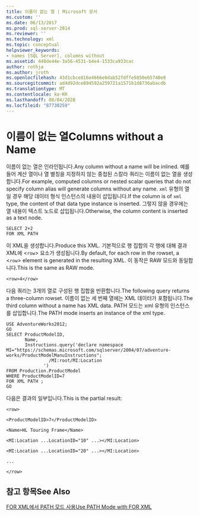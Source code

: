 ```yaml
---
title: 이름이 없는 열 | Microsoft 문서
ms.custom: ''
ms.date: 06/13/2017
ms.prod: sql-server-2014
ms.reviewer: ''
ms.technology: xml
ms.topic: conceptual
helpviewer_keywords:
- names [SQL Server], columns without
ms.assetid: 440de44e-3a56-4531-b4e4-1533ca933cac
author: rothja
ms.author: jroth
ms.openlocfilehash: 43d1cbce816e4666e6dab52fdffe5850e65740e8
ms.sourcegitcommit: ad4d92dce894592a259721a1571b1d8736abacdb
ms.translationtype: MT
ms.contentlocale: ko-KR
ms.lasthandoff: 08/04/2020
ms.locfileid: "87730259"
---
```

# <a name="columns-without-a-name"></a><span data-ttu-id="8aa0f-102">이름이 없는 열</span><span class="sxs-lookup"><span data-stu-id="8aa0f-102">Columns without a Name</span></span>
  <span data-ttu-id="8aa0f-103">이름이 없는 열은 인라인됩니다.</span><span class="sxs-lookup"><span data-stu-id="8aa0f-103">Any column without a name will be inlined.</span></span> <span data-ttu-id="8aa0f-104">예를 들어 계산 열이나 열 별칭을 지정하지 않는 중첩된 스칼라 쿼리는 이름이 없는 열을 생성합니다.</span><span class="sxs-lookup"><span data-stu-id="8aa0f-104">For example, computed columns or nested scalar queries that do not specify column alias will generate columns without any name.</span></span> <span data-ttu-id="8aa0f-105">`xml` 유형의 열일 경우 해당 데이터 형식 인스턴스의 내용이 삽입됩니다.</span><span class="sxs-lookup"><span data-stu-id="8aa0f-105">If the column is of `xml` type, the content of that data type instance is inserted.</span></span> <span data-ttu-id="8aa0f-106">그렇지 않을 경우에는 열 내용이 텍스트 노드로 삽입됩니다.</span><span class="sxs-lookup"><span data-stu-id="8aa0f-106">Otherwise, the column content is inserted as a text node.</span></span>  
  
```  
SELECT 2+2  
FOR XML PATH  
```  
  
 <span data-ttu-id="8aa0f-107">이 XML을 생성합니다.</span><span class="sxs-lookup"><span data-stu-id="8aa0f-107">Produce this XML.</span></span> <span data-ttu-id="8aa0f-108">기본적으로 행 집합의 각 행에 대해 결과 XML에 <`row`> 요소가 생성됩니다.</span><span class="sxs-lookup"><span data-stu-id="8aa0f-108">By default, for each row in the rowset, a <`row`> element is generated in the resulting XML.</span></span> <span data-ttu-id="8aa0f-109">이 동작은 RAW 모드와 동일합니다.</span><span class="sxs-lookup"><span data-stu-id="8aa0f-109">This is the same as RAW mode.</span></span>  
  
 `<row>4</row>`  
  
 <span data-ttu-id="8aa0f-110">다음 쿼리는 3개의 열로 구성된 행 집합을 반환합니다.</span><span class="sxs-lookup"><span data-stu-id="8aa0f-110">The following query returns a three-column rowset.</span></span> <span data-ttu-id="8aa0f-111">이름이 없는 세 번째 열에는 XML 데이터가 포함됩니다.</span><span class="sxs-lookup"><span data-stu-id="8aa0f-111">The third column without a name has XML data.</span></span> <span data-ttu-id="8aa0f-112">PATH 모드는 xml 유형의 인스턴스를 삽입합니다.</span><span class="sxs-lookup"><span data-stu-id="8aa0f-112">The PATH mode inserts an instance of the xml type.</span></span>  
  
```  
USE AdventureWorks2012;  
GO  
SELECT ProductModelID,  
       Name,  
       Instructions.query('declare namespace MI="https://schemas.microsoft.com/sqlserver/2004/07/adventure-works/ProductModelManuInstructions";  
                /MI:root/MI:Location   
              ')   
FROM Production.ProductModel  
WHERE ProductModelID=7  
FOR XML PATH ;  
GO  
```  
  
 <span data-ttu-id="8aa0f-113">다음은 결과의 일부입니다.</span><span class="sxs-lookup"><span data-stu-id="8aa0f-113">This is the partial result:</span></span>  
  
 `<row>`  
  
 `<ProductModelID>7</ProductModelID>`  
  
 `<Name>HL Touring Frame</Name>`  
  
 `<MI:Location ...LocationID="10" ...></MI:Location>`  
  
 `<MI:Location ...LocationID="20" ...></MI:Location>`  
  
 `...`  
  
 `</row>`  
  
## <a name="see-also"></a><span data-ttu-id="8aa0f-114">참고 항목</span><span class="sxs-lookup"><span data-stu-id="8aa0f-114">See Also</span></span>  
 [<span data-ttu-id="8aa0f-115">FOR XML에서 PATH 모드 사용</span><span class="sxs-lookup"><span data-stu-id="8aa0f-115">Use PATH Mode with FOR XML</span></span>](use-path-mode-with-for-xml.md)  
  
  
